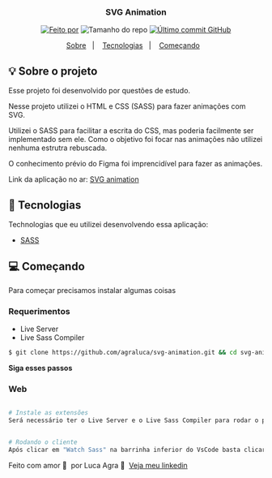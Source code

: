 <h3 align="center">
  SVG Animation
</h3>

<p align="center">
  <a href="https://www.linkedin.com/in/agra-luca/"><img alt="Feito por" src="https://img.shields.io/badge/feito%20por-Luca%20Agra-%2315C3"></a>
  <img alt="Tamanho do repo" src="https://img.shields.io/github/repo-size/agraluca/svg-animation?color=15C3D6%22">
  <a href="https://github.com/agraluca/svg-animation/commits/main"><img alt="Último commit GitHub" src="https://img.shields.io/github/last-commit/agraluca/svg-animation?color=15C3D6"></a>
</p>

<p align="center">
  <a href="#-sobre-o-projeto">Sobre</a>&nbsp;&nbsp;&nbsp;|&nbsp;&nbsp;&nbsp;
  <a href="#-tecnologias">Tecnologias</a>&nbsp;&nbsp;&nbsp;|&nbsp;&nbsp;&nbsp;
  <a href="#-começando">Começando</a>&nbsp;&nbsp;&nbsp;
</p>

## :bulb: Sobre o projeto

Esse projeto foi desenvolvido por questões de estudo.

Nesse projeto utilizei o HTML e CSS (SASS) para fazer animações com SVG.

Utilizei o SASS para facilitar a escrita do CSS, mas poderia facilmente ser implementado sem ele. Como o objetivo foi focar nas animações não utilizei nenhuma estrutra rebuscada.

O conhecimento prévio do Figma foi imprencidível para fazer as animações.

Link da aplicação no ar: [SVG animation](https://svg-animation-lemon.vercel.app/)

## 🚀 Tecnologias

Technologias que eu utilizei desenvolvendo essa aplicação:

- [SASS](https://sass-lang.com/)

## 💻 Começando

Para começar precisamos instalar algumas coisas

### Requerimentos

- Live Server
- Live Sass Compiler

```bash
$ git clone https://github.com/agraluca/svg-animation.git && cd svg-animation
```

**Siga esses passos**

### Web

```bash

# Instale as extensões
Será necessário ter o Live Server e o Live Sass Compiler para rodar o projeto


# Rodando o cliente
Após clicar em "Watch Sass" na barrinha inferior do VsCode basta clicar com o botão direito no arquivo index.html e então clicar em "Open with Live Server"
```

Feito com amor 💙&nbsp; por Luca Agra 👋 &nbsp;[Veja meu linkedin](https://www.linkedin.com/in/agra-luca/)
